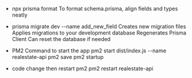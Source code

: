 - npx prisma format
  To format schema.prisma, align fields and types neatly
- prisma migrate dev --name add_new_field
  Creates new migration files
  Applies migrations to your development database
  Regenerates Prisma Client
  Can reset the database if needed

- PM2 Command to start the app
  pm2 start dist/index.js --name realestate-api
  pm2 save
  pm2 startup

- code change then restart pm2
  pm2 restart realestate-api
